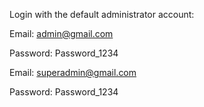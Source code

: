 Login with the default administrator account:

Email: admin@gmail.com

Password: Password_1234

Email: superadmin@gmail.com

Password: Password_1234




